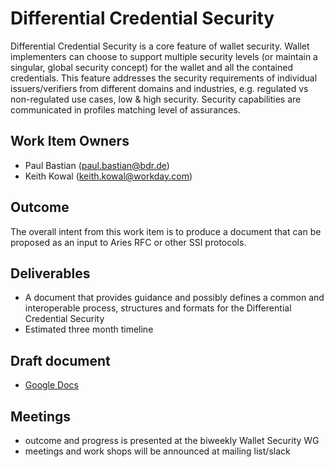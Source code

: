 # Differential Credential Security
Differential Credential Security is a core feature of wallet security. Wallet implementers can choose to support multiple security levels (or maintain a singular, global security concept) for the wallet and all the contained credentials. This feature addresses the security requirements of individual issuers/verifiers from different domains and industries, e.g. regulated vs non-regulated use cases, low & high security. Security capabilities are communicated in profiles matching level of assurances.

## Work Item Owners
- Paul Bastian (paul.bastian@bdr.de)
- Keith Kowal (keith.kowal@workday.com)

## Outcome
The overall intent from this work item is to produce a document that can be proposed as an input to Aries RFC or other SSI protocols. 

## Deliverables
- A document that provides guidance and possibly defines a common and interoperable process, structures and formats for the Differential Credential Security
- Estimated three month timeline

## Draft document
- [Google Docs](https://docs.google.com/document/d/1iJAB7VRe1P4wEaBOAb-g8Fn4JvyMXpkpEMkK06U1Qh4/edit#)

## Meetings
- outcome and progress is presented at the biweekly Wallet Security WG
- meetings and work shops will be announced at mailing list/slack

